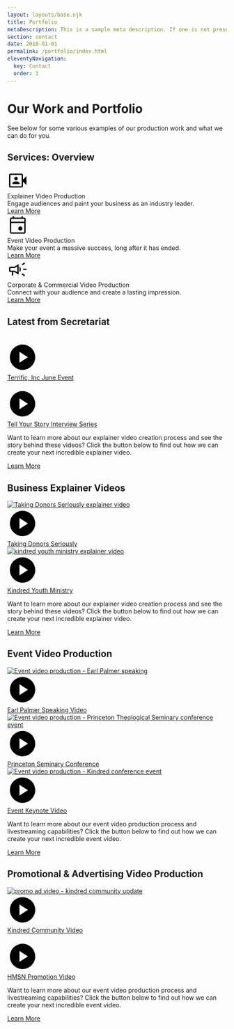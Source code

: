 ```yaml
---
layout: layouts/base.njk
title: Portfolio
metaDescription: This is a sample meta description. If one is not present in your page/post's front matter, the default metadata.desciption will be used instead.
section: contact
date: 2018-01-01
permalink: /portfolio/index.html
eleventyNavigation:
  key: Contact
  order: 3
---
```




<div>
    <div class="section wf-section">
        <div class="w-container container _976">
            <h1 class="heading">Our Work and Portfolio</h1>
            <div class="w-richtext">
                <p>See below for some various examples of our production work and what we can do for you.</p>
            </div>
            <h2 class="heading">Services: Overview</h2>
            <div class="mt60">
                <div data-w-id="aa2fe41e-cf4e-e82e-18e1-5431b7359d4e" style="opacity: 1;" class="w-layout-grid l-homecard-grid-3">
                    <div id="w-node-_0b20fdb9-d3a7-07ba-d51d-b2a0ef96e046-26e01e98" class="c-homecard">
                        <div class="c-homecard__icon">
                            <svg class="material-icon c-homecard__icon-svg video_camera_front" xmlns="http://www.w3.org/2000/svg" height="48" width="48"><path d="M11.6 32.1h16.8v-1.05q0-2.3-2.25-3.625Q23.9 26.1 20 26.1q-3.9 0-6.15 1.325-2.25 1.325-2.25 3.625Zm8.4-8.75q1.75 0 2.875-1.125T24 19.35q0-1.75-1.125-2.875T20 15.35q-1.75 0-2.875 1.125T16 19.35q0 1.75 1.125 2.875T20 23.35ZM7 40q-1.2 0-2.1-.9Q4 38.2 4 37V11q0-1.2.9-2.1Q5.8 8 7 8h26q1.2 0 2.1.9.9.9.9 2.1v10.75l8-8v20.5l-8-8V37q0 1.2-.9 2.1-.9.9-2.1.9Zm0-3h26V11H7v26Zm0 0V11v26Z"/></svg>
                        </div>
                        <div class="c-homecard__heading">Explainer Video Production</div>
                        <div class="c-homecard__text mb20">Engage audiences and paint your business as an industry leader.</div>
                        <a class="w-button btn" href="/portfolio/explainer-videos">Learn More</a>
                    </div>
                    <div id="w-node-_97e33198-9f9d-78d0-e477-5ceab7e300db-26e01e98" class="c-homecard">
                        <div class="c-homecard__icon">
                            <svg class="material-icon c-homecard__icon-svg" xmlns="http://www.w3.org/2000/svg" height="48" width="48"><path d="M29.85 37q-2.05 0-3.45-1.4-1.4-1.4-1.4-3.45 0-2.05 1.4-3.45 1.4-1.4 3.45-1.4 2.05 0 3.45 1.4 1.4 1.4 1.4 3.45 0 2.05-1.4 3.45-1.4 1.4-3.45 1.4ZM9 44q-1.2 0-2.1-.9Q6 42.2 6 41V10q0-1.2.9-2.1Q7.8 7 9 7h3.25V4h3.25v3h17V4h3.25v3H39q1.2 0 2.1.9.9.9.9 2.1v31q0 1.2-.9 2.1-.9.9-2.1.9Zm0-3h30V19.5H9V41Zm0-24.5h30V10H9Zm0 0V10v6.5Z"/></svg>
                        </div>
                        <div class="c-homecard__heading">Event Video Production</div>
                        <div class="c-homecard__text mb20">Make your event a massive success, long after it has ended.</div>
                        <a class="w-button btn" href="/portfolio/event-video-production">Learn More</a>
                    </div>
                    <div id="w-node-_547b93b1-c6c3-5270-3817-3ea4035f6adb-26e01e98" class="c-homecard">
                        <div class="c-homecard__icon">
                            <svg class="material-icon c-homecard__icon-svg" xmlns="http://www.w3.org/2000/svg" height="48" width="48"><path d="M36.5 25.5v-3H44v3ZM39 40l-6.05-4.5 1.8-2.4 6.05 4.5Zm-4.1-25.15-1.8-2.4L39 8l1.8 2.4ZM10.5 38v-8H7q-1.25 0-2.125-.875T4 27v-6q0-1.25.875-2.125T7 18h9l10-6v24l-10-6h-2.5v8ZM28 30.7V17.3q1.35 1.2 2.175 2.925Q31 21.95 31 24t-.825 3.775Q29.35 29.5 28 30.7ZM7 21v6h9.8l6.2 3.7V17.3L16.8 21Zm8 3Z"/></svg>
                        </div>
                        <div class="c-homecard__heading">Corporate & Commercial Video Production</div>
                        <div class="c-homecard__text mb20">Connect with your audience and create a lasting impression.</div>
                        <a class="w-button btn" href="/portfolio/commercial">Learn More</a>
                    </div>
                </div>
            </div>
        </div>
    </div>
    <div class="section light wf-section">
        <div class="w-container container _976">
            <h2 class="heading">Latest from Secretariat</h2>
            <div class="allworkgrid__wrap">
                <a href="/portfolio/videos/terrific-inc-june-event" class="allworkgriditem w-inline-block"> 
                    <div class="allworkgriditem__bgwrap">
                        <img src="/static/images/a1.webp" loading="lazy" srcset="/static/images/a1-p-500.jpg 500w, /static/images/a1-p-800.jpg 800w, /static/images/a1-p-1080.jpg 1080w, /static/images/a1-p-1600.jpg 1600w, /static/images/a1.webp 1735w" sizes="(max-width: 479px) 100vw, 400px" alt="" class="allworkgriditem__bgimg">
                    </div> 
                    <div class="allworkgriditem__content">
                        <div class="allworkgriditem__iconwrap">
                            <svg class="allworkgriditem__icon" height="70" width="70" viewBox="0 0 48 48" xmlns="http://www.w3.org/2000/svg" height="48" width="48"><path d="M19.15 32.5 32.5 24l-13.35-8.5ZM24 44q-4.1 0-7.75-1.575-3.65-1.575-6.375-4.3-2.725-2.725-4.3-6.375Q4 28.1 4 24q0-4.15 1.575-7.8 1.575-3.65 4.3-6.35 2.725-2.7 6.375-4.275Q19.9 4 24 4q4.15 0 7.8 1.575 3.65 1.575 6.35 4.275 2.7 2.7 4.275 6.35Q44 19.85 44 24q0 4.1-1.575 7.75-1.575 3.65-4.275 6.375t-6.35 4.3Q28.15 44 24 44Z"/></svg>
                        </div>
                        <div class="allworkgriditem__title">Terrific, Inc June Event</div>
                    </div> 
                    <div class="allworkgriditem__border"></div> 
                    <div class="allworkgriditem__overlaydark"></div> 
                    <div class="allworkgriditem__overlay"></div> 
                </a>
                <a href="/portfolio/videos/tell-your-story-interview-series" class="allworkgriditem w-inline-block"> 
                    <div class="allworkgriditem__bgwrap">
                        <img src="/static/images/Untitled2.webp" loading="lazy" srcset="/static/images/Untitled2-p-500.jpg 500w, /static/images/Untitled2-p-800.jpg 800w, /static/images/Untitled2-p-1080.jpg 1080w, /static/images/Untitled2-p-1600.jpg 1600w, /static/images/Untitled2.webp 1889w" sizes="(max-width: 479px) 100vw, 400px" alt="" class="allworkgriditem__bgimg">
                    </div> 
                    <div class="allworkgriditem__content">
                        <div class="allworkgriditem__iconwrap">
                            <svg class="allworkgriditem__icon" height="70" width="70" viewBox="0 0 48 48" xmlns="http://www.w3.org/2000/svg" height="48" width="48"><path d="M19.15 32.5 32.5 24l-13.35-8.5ZM24 44q-4.1 0-7.75-1.575-3.65-1.575-6.375-4.3-2.725-2.725-4.3-6.375Q4 28.1 4 24q0-4.15 1.575-7.8 1.575-3.65 4.3-6.35 2.725-2.7 6.375-4.275Q19.9 4 24 4q4.15 0 7.8 1.575 3.65 1.575 6.35 4.275 2.7 2.7 4.275 6.35Q44 19.85 44 24q0 4.1-1.575 7.75-1.575 3.65-4.275 6.375t-6.35 4.3Q28.15 44 24 44Z"/></svg>
                        </div>
                        <div class="allworkgriditem__title">Tell Your Story Interview Series</div>
                    </div> 
                    <div class="allworkgriditem__border"></div> 
                    <div class="allworkgriditem__overlaydark"></div> 
                    <div class="allworkgriditem__overlay"></div> 
                </a>
            </div>
            <p class="content">Want to learn more about our explainer video creation process and see the story behind these videos? Click the button below to find out how we can create your next incredible explainer video.</p>
            <a href="/portfolio/explainer-videos" class="btn green lg w-button">Learn More</a>
        </div>
    </div>
    <div class="section light wf-section">
        <div class="w-container container _976">
            <h2 class="heading">Business Explainer Videos</h2>
            <div class="allworkgrid__wrap">
                <a href="/portfolio/videos/explainer-video-taking-donors-seriously" class="allworkgriditem w-inline-block"> 
                    <div class="allworkgriditem__bgwrap">
                        <img src="/static/images/Untitled-brad.jpg" loading="lazy" srcset="/static/images/Untitled-brad-p-500.jpeg 500w, /static/images/Untitled-brad-p-800.jpeg 800w, /static/images/Untitled-brad-p-1080.jpeg 1080w, /static/images/Untitled-brad.jpg 1920w" sizes="(max-width: 479px) 100vw, 400px" alt="Taking Donors Seriously explainer video" class="allworkgriditem__bgimg">
                    </div> 
                    <div class="allworkgriditem__content">
                        <div class="allworkgriditem__iconwrap">
                            <svg class="allworkgriditem__icon" height="70" width="70" viewBox="0 0 48 48" xmlns="http://www.w3.org/2000/svg" height="48" width="48"><path d="M19.15 32.5 32.5 24l-13.35-8.5ZM24 44q-4.1 0-7.75-1.575-3.65-1.575-6.375-4.3-2.725-2.725-4.3-6.375Q4 28.1 4 24q0-4.15 1.575-7.8 1.575-3.65 4.3-6.35 2.725-2.7 6.375-4.275Q19.9 4 24 4q4.15 0 7.8 1.575 3.65 1.575 6.35 4.275 2.7 2.7 4.275 6.35Q44 19.85 44 24q0 4.1-1.575 7.75-1.575 3.65-4.275 6.375t-6.35 4.3Q28.15 44 24 44Z"/></svg>
                        </div>
                        <div class="allworkgriditem__title">Taking Donors Seriously</div>
                    </div> 
                    <div class="allworkgriditem__border"></div> 
                    <div class="allworkgriditem__overlaydark"></div> 
                    <div class="allworkgriditem__overlay"></div> 
                </a>
                <a href="/portfolio/videos/explainer-video-youth-ministry-hacks" class="allworkgriditem w-inline-block"> 
                    <div class="allworkgriditem__bgwrap">
                        <img src="/static/images/Untitled-kym11.jpg" loading="lazy" srcset="/static/images/Untitled-kym11-p-500.jpeg 500w, /static/images/Untitled-kym11-p-800.jpeg 800w, /static/images/Untitled-kym11-p-1080.jpeg 1080w, /static/images/Untitled-kym11.jpg 1280w" sizes="(max-width: 479px) 100vw, 400px" alt="kindred youth ministry explainer video" class="allworkgriditem__bgimg">
                    </div> <div class="allworkgriditem__content">
                        <div class="allworkgriditem__iconwrap">
                            <svg class="allworkgriditem__icon" height="70" width="70" viewBox="0 0 48 48" xmlns="http://www.w3.org/2000/svg" height="48" width="48"><path d="M19.15 32.5 32.5 24l-13.35-8.5ZM24 44q-4.1 0-7.75-1.575-3.65-1.575-6.375-4.3-2.725-2.725-4.3-6.375Q4 28.1 4 24q0-4.15 1.575-7.8 1.575-3.65 4.3-6.35 2.725-2.7 6.375-4.275Q19.9 4 24 4q4.15 0 7.8 1.575 3.65 1.575 6.35 4.275 2.7 2.7 4.275 6.35Q44 19.85 44 24q0 4.1-1.575 7.75-1.575 3.65-4.275 6.375t-6.35 4.3Q28.15 44 24 44Z"/></svg>
                        </div>
                        <div class="allworkgriditem__title">Kindred Youth Ministry</div>
                    </div> <div class="allworkgriditem__border"></div> 
                    <div class="allworkgriditem__overlaydark"></div> 
                    <div class="allworkgriditem__overlay"></div> 
                </a>
            </div>
            <p class="content">Want to learn more about our explainer video creation process and see the story behind these videos? Click the button below to find out how we can create your next incredible explainer video.</p>
            <a href="/portfolio/explainer-videos" class="btn green lg w-button">Learn More</a>
        </div>
    </div>
    <div class="section wf-section">
        <div class="w-container container _976">
            <h2 class="heading">Event Video Production</h2>
            <div class="allworkgrid__wrap">
                <a href="/portfolio/videos/earl-palmer-speaking-video" class="allworkgriditem w-inline-block"> <div class="allworkgriditem__bgwrap">
                        <img src="/static/images/Untitled.jpg" loading="lazy" srcset="/static/images/Untitled-p-500.jpeg 500w, /static/images/Untitled-p-800.jpeg 800w, /static/images/Untitled-p-1080.jpeg 1080w, /static/images/Untitled.jpg 1920w" sizes="(max-width: 479px) 100vw, 400px" alt="Event video production - Earl Palmer speaking" class="allworkgriditem__bgimg">
                    </div> <div class="allworkgriditem__content">
                        <div class="allworkgriditem__iconwrap">
                            <svg class="allworkgriditem__icon" height="70" width="70" viewBox="0 0 48 48" xmlns="http://www.w3.org/2000/svg" height="48" width="48"><path d="M19.15 32.5 32.5 24l-13.35-8.5ZM24 44q-4.1 0-7.75-1.575-3.65-1.575-6.375-4.3-2.725-2.725-4.3-6.375Q4 28.1 4 24q0-4.15 1.575-7.8 1.575-3.65 4.3-6.35 2.725-2.7 6.375-4.275Q19.9 4 24 4q4.15 0 7.8 1.575 3.65 1.575 6.35 4.275 2.7 2.7 4.275 6.35Q44 19.85 44 24q0 4.1-1.575 7.75-1.575 3.65-4.275 6.375t-6.35 4.3Q28.15 44 24 44Z"/></svg>
                        </div>
                        <div class="allworkgriditem__title">Earl Palmer Speaking Video</div>
                    </div> <div class="allworkgriditem__border"></div> <div class="allworkgriditem__overlaydark"></div> <div class="allworkgriditem__overlay"></div> 
                </a>
                <a href="/portfolio/videos/princeton-seminary-conference-video" class="allworkgriditem w-inline-block"> <div class="allworkgriditem__bgwrap">
                        <img src="/static/images/princeton-event-promo.jpg" loading="lazy" srcset="/static/images/princeton-event-promo-p-500.jpeg 500w, /static/images/princeton-event-promo-p-800.jpeg 800w, /static/images/princeton-event-promo.jpg 1280w" sizes="(max-width: 479px) 100vw, 400px" alt="Event video production - Princeton Theological Seminary conference event" class="allworkgriditem__bgimg">
                    </div> <div class="allworkgriditem__content">
                        <div class="allworkgriditem__iconwrap">
                            <svg class="allworkgriditem__icon" height="70" width="70" viewBox="0 0 48 48" xmlns="http://www.w3.org/2000/svg" height="48" width="48"><path d="M19.15 32.5 32.5 24l-13.35-8.5ZM24 44q-4.1 0-7.75-1.575-3.65-1.575-6.375-4.3-2.725-2.725-4.3-6.375Q4 28.1 4 24q0-4.15 1.575-7.8 1.575-3.65 4.3-6.35 2.725-2.7 6.375-4.275Q19.9 4 24 4q4.15 0 7.8 1.575 3.65 1.575 6.35 4.275 2.7 2.7 4.275 6.35Q44 19.85 44 24q0 4.1-1.575 7.75-1.575 3.65-4.275 6.375t-6.35 4.3Q28.15 44 24 44Z"/></svg>
                        </div>
                        <div class="allworkgriditem__title">Princeton Seminary Conference</div>
                    </div> <div class="allworkgriditem__border"></div> <div class="allworkgriditem__overlaydark"></div> 
                    <div class="allworkgriditem__overlay"></div> 
                </a>
                <a href="/portfolio/videos/kindred-conference-event-keynote-video" class="allworkgriditem w-inline-block"> 
                    <div class="allworkgriditem__bgwrap">
                        <img src="/static/images/event-keynote.jpg" loading="lazy" srcset="/static/images/event-keynote-p-500.jpeg 500w, /static/images/event-keynote-p-800.jpeg 800w, /static/images/event-keynote-p-1080.jpeg 1080w, /static/images/event-keynote-p-1600.jpeg 1600w, /static/images/event-keynote.jpg 1920w" sizes="(max-width: 479px) 100vw, 400px" alt="Event video production - Kindred conference event" class="allworkgriditem__bgimg">
                    </div> <div class="allworkgriditem__content">
                        <div class="allworkgriditem__iconwrap">
                            <svg class="allworkgriditem__icon" height="70" width="70" viewBox="0 0 48 48" xmlns="http://www.w3.org/2000/svg" height="48" width="48"><path d="M19.15 32.5 32.5 24l-13.35-8.5ZM24 44q-4.1 0-7.75-1.575-3.65-1.575-6.375-4.3-2.725-2.725-4.3-6.375Q4 28.1 4 24q0-4.15 1.575-7.8 1.575-3.65 4.3-6.35 2.725-2.7 6.375-4.275Q19.9 4 24 4q4.15 0 7.8 1.575 3.65 1.575 6.35 4.275 2.7 2.7 4.275 6.35Q44 19.85 44 24q0 4.1-1.575 7.75-1.575 3.65-4.275 6.375t-6.35 4.3Q28.15 44 24 44Z"/></svg>
                        </div>
                        <div class="allworkgriditem__title">Event Keynote Video</div>
                    </div> <div class="allworkgriditem__border"></div> 
                    <div class="allworkgriditem__overlaydark"></div> 
                    <div class="allworkgriditem__overlay"></div> 
                </a>
            </div>
            <p>Want to learn more about our event video production process and livestreaming capabilities? Click the button below to find out how we can create your next incredible event video.</p>
            <a href="/portfolio/event-video-production" class="btn green lg w-button">Learn More</a>
        </div>
    </div>
    <div class="section wf-section light">
        <div class="w-container container _976">
            <h2 class="heading">Promotional &amp;&nbsp;Advertising Video Production</h2>
            <div class="allworkgrid__wrap">
                <a href="/portfolio/videos/kindred-community-video" class="allworkgriditem w-inline-block"> <div class="allworkgriditem__bgwrap">
                        <img src="/static/images/community-update-video.jpg" loading="lazy" srcset="/static/images/community-update-video-p-500.jpeg 500w, /static/images/community-update-video-p-800.jpeg 800w, /static/images/community-update-video-p-1080.jpeg 1080w, /static/images/community-update-video-p-1600.jpeg 1600w, /static/images/community-update-video.jpg 1920w" sizes="(max-width: 479px) 100vw, 400px" alt="promo ad video - kindred community update" class="allworkgriditem__bgimg">
                    </div> <div class="allworkgriditem__content">
                        <div class="allworkgriditem__iconwrap">
                            <svg class="allworkgriditem__icon" height="70" width="70" viewBox="0 0 48 48" xmlns="http://www.w3.org/2000/svg" height="48" width="48"><path d="M19.15 32.5 32.5 24l-13.35-8.5ZM24 44q-4.1 0-7.75-1.575-3.65-1.575-6.375-4.3-2.725-2.725-4.3-6.375Q4 28.1 4 24q0-4.15 1.575-7.8 1.575-3.65 4.3-6.35 2.725-2.7 6.375-4.275Q19.9 4 24 4q4.15 0 7.8 1.575 3.65 1.575 6.35 4.275 2.7 2.7 4.275 6.35Q44 19.85 44 24q0 4.1-1.575 7.75-1.575 3.65-4.275 6.375t-6.35 4.3Q28.15 44 24 44Z"/></svg>
                        </div>
                        <div class="allworkgriditem__title">Kindred Community Video</div>
                    </div> <div class="allworkgriditem__border"></div> 
                    <div class="allworkgriditem__overlaydark"></div> 
                    <div class="allworkgriditem__overlay"></div> 
                </a>
                <a href="/portfolio/videos/hmsn-promotion-video" class="allworkgriditem w-inline-block"> <div class="allworkgriditem__bgwrap">
                        <img src="/static/images/Untitled-2-9.47.28-AM.jpg" loading="lazy" srcset="/static/images/Untitled-2-9.47.28-AM-p-500.jpeg 500w, /static/images/Untitled-2-9.47.28-AM-p-800.jpeg 800w, /static/images/Untitled-2-9.47.28-AM-p-1080.jpeg 1080w, /static/images/Untitled-2-9.47.28-AM.jpg 1280w" sizes="(max-width: 479px) 100vw, 400px" alt="" class="allworkgriditem__bgimg">
                    </div> <div class="allworkgriditem__content">
                        <div class="allworkgriditem__iconwrap">
                            <svg class="allworkgriditem__icon" height="70" width="70" viewBox="0 0 48 48" xmlns="http://www.w3.org/2000/svg" height="48" width="48"><path d="M19.15 32.5 32.5 24l-13.35-8.5ZM24 44q-4.1 0-7.75-1.575-3.65-1.575-6.375-4.3-2.725-2.725-4.3-6.375Q4 28.1 4 24q0-4.15 1.575-7.8 1.575-3.65 4.3-6.35 2.725-2.7 6.375-4.275Q19.9 4 24 4q4.15 0 7.8 1.575 3.65 1.575 6.35 4.275 2.7 2.7 4.275 6.35Q44 19.85 44 24q0 4.1-1.575 7.75-1.575 3.65-4.275 6.375t-6.35 4.3Q28.15 44 24 44Z"/></svg>
                        </div>
                        <div class="allworkgriditem__title">HMSN Promotion Video</div>
                    </div> <div class="allworkgriditem__border"></div> 
                    <div class="allworkgriditem__overlaydark _5"></div> 
                    <div class="allworkgriditem__overlay"></div> 
                </a>
            </div>
            <p>Want to learn more about our event video production process and livestreaming capabilities? Click the button below to find out how we can create your next incredible event video.</p>
            <a href="/portfolio/event-video-production" class="btn green lg w-button">Learn More</a>
        </div>
    </div>
</div>